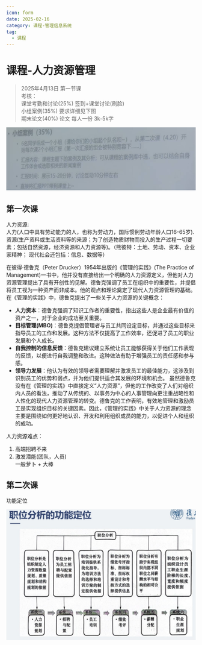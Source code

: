 ```yaml
---
icon: form
date: 2025-02-16
category: 课程-管理信息系统
tag:
  - 课程
---
```

# 课程-人力资源管理 
> 2025年4月13日 第一节课  
> 考核：    
> 课堂考勤和讨论(25%) 签到+课堂讨论(刷脸)    
> 小组案例(35%)  要求详细见下图   
> 期末论文(40%) 论文 每人一份 3k-5k字    
> 

![img.png](assets/hr_check.png)


## 第一次课 
人力资源:   
人力(人口中具有劳动能力的人，也称为劳动力，国际惯例劳动年龄人口16-65岁).       
资源(生产资料或生活资料等的来源；为了创造物质财物而投入的生产过程一切要素；包括自然资源，经济资源和人力资源等)。（熊彼特：土地、劳动、资本、企业家精神；
现代社会还包括：信息、数据等）    


在彼得·德鲁克（Peter Drucker）1954年出版的《管理的实践》(The Practice of Management)一书中，他并没有直接给出一个明确的人力资源定义，但他对人力资源管理提出了具有开创性的见解。德鲁克强调了员工在组织中的重要性，并提倡将员工视为一种资产而非成本。他的观点和理论奠定了现代人力资源管理的基础。
在《管理的实践》中，德鲁克提出了一些关于人力资源的关键概念：
- **人力资本**：德鲁克强调了知识工作者的重要性，指出这些人是企业最有价值的资产之一，对于企业的成功至关重要。
- **目标管理(MBO)**：德鲁克提倡管理者与员工共同设定目标，并通过这些目标来指导员工的工作和发展。这种方法不仅提高了工作效率，还促进了员工的职业发展和个人成长。
- **自我控制的信息反馈**：德鲁克建议建立系统让员工能够获得关于他们工作表现的反馈，以便进行自我调整和改进。这种做法有助于增强员工的责任感和参与感。
- **领导力发展**：他认为有效的领导者需要理解并激发员工的最佳能力，这涉及到识别员工的优势和弱点，并为他们提供适合其发展的环境和机会。
虽然德鲁克没有在《管理的实践》中直接定义“人力资源”，但他的工作改变了人们对组织内人员的看法，推动了从传统的、以事务为中心的人事管理向更注重战略性和人性化的现代人力资源管理的转变。德鲁克的工作表明，有效地管理和激励员工是实现组织目标的关键因素。因此，《管理的实践》中关于人力资源的理念主要是围绕如何更好地认识、开发和利用组织成员的能力，以促进个人和组织的成功。



人力资源难点：  
1. 高端招聘不来     
2. 激发潜能(团队，人员)   
一般萝卜 + 大棒   

## 第二次课
功能定位   

![img.png](assets/functionPart.png)





